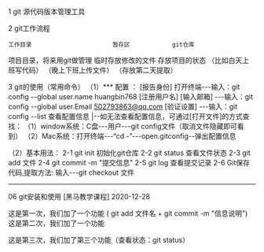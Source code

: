 1 git 
 源代码版本管理工具

2 git工作流程
 
    工作目录                       暂存区            git仓库 
项目目录，将来用git做管理     临时存放修改的文件     存放项目的状态
（比如白天上班写代码）       （晚上下班上传文件）   （存放第二天提取）

3 git的使用（常用命令）
  （1）*** 配置 ： 
   [报告身份] 打开终端---输入：git config --global user.name huangbin768 [注册用户名]
   [输入邮箱]         ---输入：git config --global user.Email 502793863@qq.com
   [验证设置]          ---输入：git config --list 查看配置信息
                        |--如无法查看配置信息，可通过[打开文件]的方式查找：
                   （1）window系统：C盘---用户---git config文件（取消文件隐藏即可看到）
                   （2）Mac系统：打开终端---“cd -”---open.gitconfig--弹出配置信息

  （2）基本用法：
       2-1  git init 初始化git仓库
       2-2  git status 查看文件状态
       2-3  git add 文件
       2-4  git commit -m "提交信息"
       2-5  git log 查看提交记录
       2-6  Git保存代码,提取方法: 输入---git checkout 文件

------------------------------------------------------------------------------------------
06 git安装和使用 [黑马教学课程]                                 2020-12-28
  
   这是第一次，我们加了一个功能 ( git add 文件名   +  git commit -m "信息说明")
   这是第二次，我们加了一个功能

   这是第三次，我们加了第三个功能（查看状态：git status）

